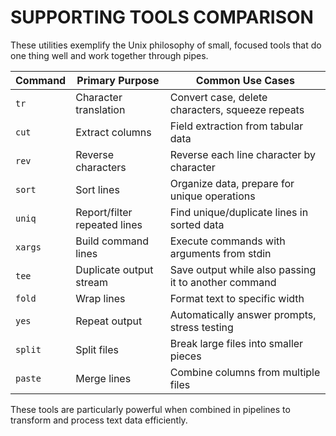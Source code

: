 # SUPPORTING TOOLS COMPARISON

These utilities exemplify the Unix philosophy of small, focused tools that do one thing well and work together through pipes.

| Command | Primary Purpose | Common Use Cases |
|---------|----------------|------------------|
| `tr`    | Character translation | Convert case, delete characters, squeeze repeats |
| `cut`   | Extract columns | Field extraction from tabular data |
| `rev`   | Reverse characters | Reverse each line character by character |
| `sort`  | Sort lines | Organize data, prepare for unique operations |
| `uniq`  | Report/filter repeated lines | Find unique/duplicate lines in sorted data |
| `xargs` | Build command lines | Execute commands with arguments from stdin |
| `tee`   | Duplicate output stream | Save output while also passing it to another command |
| `fold`  | Wrap lines | Format text to specific width |
| `yes`   | Repeat output | Automatically answer prompts, stress testing |
| `split` | Split files | Break large files into smaller pieces |
| `paste` | Merge lines | Combine columns from multiple files |

These tools are particularly powerful when combined in pipelines to transform and process text data efficiently.
